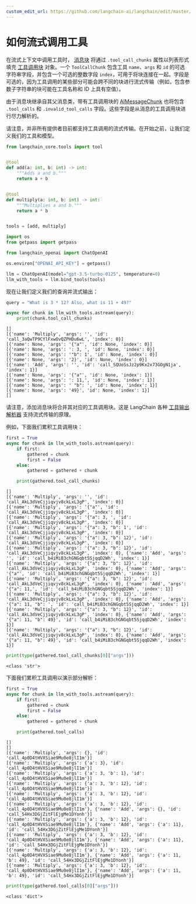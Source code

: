 ```yaml
---
custom_edit_url: https://github.com/langchain-ai/langchain/edit/master/docs/docs/how_to/tool_streaming.ipynb
---
```


# 如何流式调用工具

在流式上下文中调用工具时， 
[消息块](https://api.python.langchain.com/en/latest/messages/langchain_core.messages.ai.AIMessageChunk.html#langchain_core.messages.ai.AIMessageChunk) 
将通过 `.tool_call_chunks` 属性以列表形式填充 [工具调用块](https://api.python.langchain.com/en/latest/messages/langchain_core.messages.tool.ToolCallChunk.html#langchain_core.messages.tool.ToolCallChunk) 
对象。一个 `ToolCallChunk` 包含工具 `name`、`args` 和 `id` 的可选字符串字段，并包含一个可选的整数字段 `index`，可用于将块连接在一起。字段是可选的，因为工具调用的某些部分可能会跨不同的块进行流式传输（例如，包含参数子字符串的块可能在工具名称和 ID 上具有空值）。

由于消息块继承自其父消息类，带有工具调用块的 
[AIMessageChunk](https://api.python.langchain.com/en/latest/messages/langchain_core.messages.ai.AIMessageChunk.html#langchain_core.messages.ai.AIMessageChunk) 
也将包含 `.tool_calls` 和 `.invalid_tool_calls` 字段。这些字段是从消息的工具调用块进行尽力解析的。

请注意，并非所有提供者目前都支持工具调用的流式传输。在开始之前，让我们定义我们的工具和模型。

```python
from langchain_core.tools import tool


@tool
def add(a: int, b: int) -> int:
    """Adds a and b."""
    return a + b


@tool
def multiply(a: int, b: int) -> int:
    """Multiplies a and b."""
    return a * b


tools = [add, multiply]
```

```python
import os
from getpass import getpass

from langchain_openai import ChatOpenAI

os.environ["OPENAI_API_KEY"] = getpass()

llm = ChatOpenAI(model="gpt-3.5-turbo-0125", temperature=0)
llm_with_tools = llm.bind_tools(tools)
```

现在让我们定义我们的查询并流式输出：

```python
query = "What is 3 * 12? Also, what is 11 + 49?"

async for chunk in llm_with_tools.astream(query):
    print(chunk.tool_call_chunks)
```
```output
[]
[{'name': 'Multiply', 'args': '', 'id': 'call_3aQwTP9CYlFxwOvQZPHDu6wL', 'index': 0}]
[{'name': None, 'args': '{"a"', 'id': None, 'index': 0}]
[{'name': None, 'args': ': 3, ', 'id': None, 'index': 0}]
[{'name': None, 'args': '"b": 1', 'id': None, 'index': 0}]
[{'name': None, 'args': '2}', 'id': None, 'index': 0}]
[{'name': 'Add', 'args': '', 'id': 'call_SQUoSsJz2p9Kx2x73GOgN1ja', 'index': 1}]
[{'name': None, 'args': '{"a"', 'id': None, 'index': 1}]
[{'name': None, 'args': ': 11,', 'id': None, 'index': 1}]
[{'name': None, 'args': ' "b": ', 'id': None, 'index': 1}]
[{'name': None, 'args': '49}', 'id': None, 'index': 1}]
[]
```
请注意，添加消息块将合并其对应的工具调用块。这是 LangChain 各种 [工具输出解析器](/docs/how_to/output_parser_structured) 支持流式传输的原理。

例如，下面我们累积工具调用块：

```python
first = True
async for chunk in llm_with_tools.astream(query):
    if first:
        gathered = chunk
        first = False
    else:
        gathered = gathered + chunk

    print(gathered.tool_call_chunks)
```
```output
[]
[{'name': 'Multiply', 'args': '', 'id': 'call_AkL3dVeCjjiqvjv8ckLxL3gP', 'index': 0}]
[{'name': 'Multiply', 'args': '{"a"', 'id': 'call_AkL3dVeCjjiqvjv8ckLxL3gP', 'index': 0}]
[{'name': 'Multiply', 'args': '{"a": 3, ', 'id': 'call_AkL3dVeCjjiqvjv8ckLxL3gP', 'index': 0}]
[{'name': 'Multiply', 'args': '{"a": 3, "b": 1', 'id': 'call_AkL3dVeCjjiqvjv8ckLxL3gP', 'index': 0}]
[{'name': 'Multiply', 'args': '{"a": 3, "b": 12}', 'id': 'call_AkL3dVeCjjiqvjv8ckLxL3gP', 'index': 0}]
[{'name': 'Multiply', 'args': '{"a": 3, "b": 12}', 'id': 'call_AkL3dVeCjjiqvjv8ckLxL3gP', 'index': 0}, {'name': 'Add', 'args': '', 'id': 'call_b4iMiB3chGNGqbt5SjqqD2Wh', 'index': 1}]
[{'name': 'Multiply', 'args': '{"a": 3, "b": 12}', 'id': 'call_AkL3dVeCjjiqvjv8ckLxL3gP', 'index': 0}, {'name': 'Add', 'args': '{"a"', 'id': 'call_b4iMiB3chGNGqbt5SjqqD2Wh', 'index': 1}]
[{'name': 'Multiply', 'args': '{"a": 3, "b": 12}', 'id': 'call_AkL3dVeCjjiqvjv8ckLxL3gP', 'index': 0}, {'name': 'Add', 'args': '{"a": 11,', 'id': 'call_b4iMiB3chGNGqbt5SjqqD2Wh', 'index': 1}]
[{'name': 'Multiply', 'args': '{"a": 3, "b": 12}', 'id': 'call_AkL3dVeCjjiqvjv8ckLxL3gP', 'index': 0}, {'name': 'Add', 'args': '{"a": 11, "b": ', 'id': 'call_b4iMiB3chGNGqbt5SjqqD2Wh', 'index': 1}]
[{'name': 'Multiply', 'args': '{"a": 3, "b": 12}', 'id': 'call_AkL3dVeCjjiqvjv8ckLxL3gP', 'index': 0}, {'name': 'Add', 'args': '{"a": 11, "b": 49}', 'id': 'call_b4iMiB3chGNGqbt5SjqqD2Wh', 'index': 1}]
[{'name': 'Multiply', 'args': '{"a": 3, "b": 12}', 'id': 'call_AkL3dVeCjjiqvjv8ckLxL3gP', 'index': 0}, {'name': 'Add', 'args': '{"a": 11, "b": 49}', 'id': 'call_b4iMiB3chGNGqbt5SjqqD2Wh', 'index': 1}]
```

```python
print(type(gathered.tool_call_chunks[0]["args"]))
```
```output
<class 'str'>
```
下面我们累积工具调用以演示部分解析：

```python
first = True
async for chunk in llm_with_tools.astream(query):
    if first:
        gathered = chunk
        first = False
    else:
        gathered = gathered + chunk

    print(gathered.tool_calls)
```
```output
[]
[]
[{'name': 'Multiply', 'args': {}, 'id': 'call_4p0D4tHVXSiae9Mu0e8jlI1m'}]
[{'name': 'Multiply', 'args': {'a': 3}, 'id': 'call_4p0D4tHVXSiae9Mu0e8jlI1m'}]
[{'name': 'Multiply', 'args': {'a': 3, 'b': 1}, 'id': 'call_4p0D4tHVXSiae9Mu0e8jlI1m'}]
[{'name': 'Multiply', 'args': {'a': 3, 'b': 12}, 'id': 'call_4p0D4tHVXSiae9Mu0e8jlI1m'}]
[{'name': 'Multiply', 'args': {'a': 3, 'b': 12}, 'id': 'call_4p0D4tHVXSiae9Mu0e8jlI1m'}]
[{'name': 'Multiply', 'args': {'a': 3, 'b': 12}, 'id': 'call_4p0D4tHVXSiae9Mu0e8jlI1m'}, {'name': 'Add', 'args': {}, 'id': 'call_54Hx3DGjZitFlEjgMe1DYonh'}]
[{'name': 'Multiply', 'args': {'a': 3, 'b': 12}, 'id': 'call_4p0D4tHVXSiae9Mu0e8jlI1m'}, {'name': 'Add', 'args': {'a': 11}, 'id': 'call_54Hx3DGjZitFlEjgMe1DYonh'}]
[{'name': 'Multiply', 'args': {'a': 3, 'b': 12}, 'id': 'call_4p0D4tHVXSiae9Mu0e8jlI1m'}, {'name': 'Add', 'args': {'a': 11}, 'id': 'call_54Hx3DGjZitFlEjgMe1DYonh'}]
[{'name': 'Multiply', 'args': {'a': 3, 'b': 12}, 'id': 'call_4p0D4tHVXSiae9Mu0e8jlI1m'}, {'name': 'Add', 'args': {'a': 11, 'b': 49}, 'id': 'call_54Hx3DGjZitFlEjgMe1DYonh'}]
[{'name': 'Multiply', 'args': {'a': 3, 'b': 12}, 'id': 'call_4p0D4tHVXSiae9Mu0e8jlI1m'}, {'name': 'Add', 'args': {'a': 11, 'b': 49}, 'id': 'call_54Hx3DGjZitFlEjgMe1DYonh'}]
```

```python
print(type(gathered.tool_calls[0]["args"]))
```
```output
<class 'dict'>
```